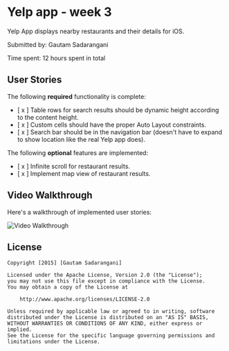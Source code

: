 # Yelp app - week 3

Yelp App displays nearby restaurants and their details for iOS.

Submitted by: Gautam Sadarangani

Time spent: 12 hours spent in total

## User Stories

The following **required** functionality is complete:
* [ x ] Table rows for search results should be dynamic height according to the content height.
* [ x ] Custom cells should have the proper Auto Layout constraints.
* [ x ] Search bar should be in the navigation bar (doesn't have to expand to show location like the real Yelp app does).


The following **optional** features are implemented:
* [ x ] Infinite scroll for restaurant results.
* [ x ] Implement map view of restaurant results.


## Video Walkthrough 

Here's a walkthrough of implemented user stories:

<img src='[Imgur](http://i.imgur.com/7JK6Ukp.gifv' title=Yelp1 width='' alt='Video Walkthrough' />

## License

    Copyright [2015] [Gautam Sadarangani]

    Licensed under the Apache License, Version 2.0 (the "License");
    you may not use this file except in compliance with the License.
    You may obtain a copy of the License at

        http://www.apache.org/licenses/LICENSE-2.0

    Unless required by applicable law or agreed to in writing, software
    distributed under the License is distributed on an "AS IS" BASIS,
    WITHOUT WARRANTIES OR CONDITIONS OF ANY KIND, either express or implied.
    See the License for the specific language governing permissions and
    limitations under the License.
